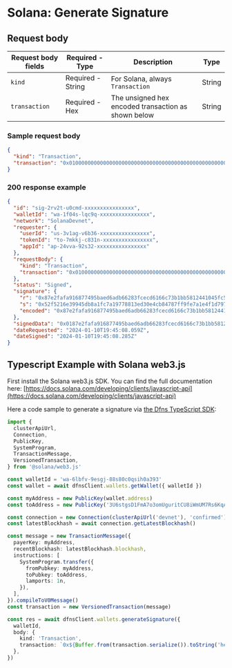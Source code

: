 # Solana: Generate Signature

## Request body <a href="#transaction-request-body" id="transaction-request-body"></a>

| Request body fields | Required - Type   | Description                                         | Type   |
| ------------------- | ----------------- | --------------------------------------------------- | ------ |
| `kind`              | Required - String | For Solana, always `Transaction`                    | String |
| `transaction`       | Required - Hex    | The unsigned hex encoded transaction as shown below | String |

### Sample request body <a href="#sample-transaction-request" id="sample-transaction-request"></a>

```json
{
  "kind": "Transaction",
  "transaction": "0x01000000000000000000000000000000000000000000000000000000000000000000000000000000000000000000000000000000000000000000000000000000008001000103b25c8c464080ab2835a166d2b3f13195c2ff3c8f281c7ebe492f0d45d830ff4824a8b38a94b73d2756f2be68655a49706be9b1dc900978984d6eeaf65ab62e900000000000000000000000000000000000000000000000000000000000000000ed589eed2559d935c834cd6d6cbee12970423ad37853618d39e632032aa4c51201020200010c02000000010000000000000000"
}
```

### 200 response example <a href="#transaction-response-example" id="transaction-response-example"></a>

```json
{
  "id": "sig-2rv2t-u0cmd-xxxxxxxxxxxxxxxx",
  "walletId": "wa-1f04s-lqc9q-xxxxxxxxxxxxxxxx",
  "network": "SolanaDevnet",
  "requester": {
    "userId": "us-3v1ag-v6b36-xxxxxxxxxxxxxxxx",
    "tokenId": "to-7mkkj-c831n-xxxxxxxxxxxxxxxx",
    "appId": "ap-24vva-92s32-xxxxxxxxxxxxxxxx"
  },
  "requestBody": {
    "kind": "Transaction",
    "transaction": "0x01000000000000000000000000000000000000000000000000000000000000000000000000000000000000000000000000000000000000000000000000000000008001000103b25c8c464080ab2835a166d2b3f13195c2ff3c8f281c7ebe492f0d45d830ff4824a8b38a94b73d2756f2be68655a49706be9b1dc900978984d6eeaf65ab62e900000000000000000000000000000000000000000000000000000000000000000ed589eed2559d935c834cd6d6cbee12970423ad37853618d39e632032aa4c51201020200010c02000000010000000000000000"
  },
  "status": "Signed",
  "signature": {
    "r": "0x87e2fafa916877495baed6adb66283fcecd6166c73b1bb5812441045fc52b5ac",
    "s": "0x52f5216e39945db8a1fc7a19778813ed30e4cb84787ff9fe7a1e4f1d7976d70f",
    "encoded": "0x87e2fafa916877495baed6adb66283fcecd6166c73b1bb5812441045fc52b5ac52f5216e39945db8a1fc7a19778813ed30e4cb84787ff9fe7a1e4f1d7976d70f"
  },
  "signedData": "0x0187e2fafa916877495baed6adb66283fcecd6166c73b1bb5812441045fc52b5ac52f5216e39945db8a1fc7a19778813ed30e4cb84787ff9fe7a1e4f1d7976d70f8001000103b25c8c464080ab2835a166d2b3f13195c2ff3c8f281c7ebe492f0d45d830ff4824a8b38a94b73d2756f2be68655a49706be9b1dc900978984d6eeaf65ab62e900000000000000000000000000000000000000000000000000000000000000000ed589eed2559d935c834cd6d6cbee12970423ad37853618d39e632032aa4c51201020200010c02000000010000000000000000",
  "dateRequested": "2024-01-10T19:45:08.059Z",
  "dateSigned": "2024-01-10T19:45:08.285Z"
}
```

## Typescript Example with Solana web3.js

First install the Solana web3.js SDK. You can find the full documentation here: [https://docs.solana.com/developing/clients/javascript-api](https://docs.solana.com/developing/clients/javascript-api)

Here a code sample to generate a signature via [the Dfns TypeScript SDK](https://github.com/dfns/dfns-sdk-ts):

```typescript
import {
  clusterApiUrl,
  Connection,
  PublicKey,
  SystemProgram,
  TransactionMessage,
  VersionedTransaction,
} from '@solana/web3.js'

const walletId = 'wa-6lbfv-9esgj-88s80c0qsih0a393'
const wallet = await dfnsClient.wallets.getWallet({ walletId })

const myAddress = new PublicKey(wallet.address)
const toAddress = new PublicKey('3U6stgsD1FmA7o3omUguritCU8iWmUM7Rs6KqAHHxHVZ')

const connection = new Connection(clusterApiUrl('devnet'), 'confirmed')
const latestBlockhash = await connection.getLatestBlockhash()

const message = new TransactionMessage({
  payerKey: myAddress,
  recentBlockhash: latestBlockhash.blockhash,
  instructions: [
    SystemProgram.transfer({
      fromPubkey: myAddress,
      toPubkey: toAddress,
      lamports: 1n,
    }),
  ],
}).compileToV0Message()
const transaction = new VersionedTransaction(message)

const res = await dfnsClient.wallets.generateSignature({
  walletId,
  body: {
    kind: 'Transaction',
    transaction: `0x${Buffer.from(transaction.serialize()).toString('hex')}`,
  },
})
```

